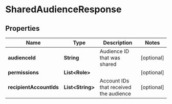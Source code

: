 

# SharedAudienceResponse


## Properties

| Name | Type | Description | Notes |
|------------ | ------------- | ------------- | -------------|
|**audienceId** | **String** | Audience ID that was shared |  [optional] |
|**permissions** | **List&lt;Role&gt;** |  |  [optional] |
|**recipientAccountIds** | **List&lt;String&gt;** | Account IDs that received the audience |  [optional] |



